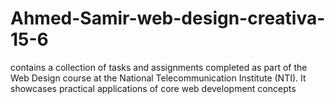 # Ahmed-Samir-web-design-creativa-15-6

contains a collection of tasks and assignments completed as part of the Web Design course at the National Telecommunication Institute (NTI). It showcases practical applications of core web development concepts
